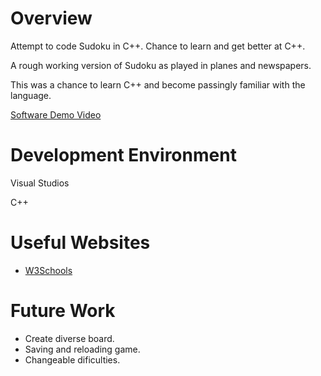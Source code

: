 # Overview

Attempt to code Sudoku in C++. Chance to learn and get better at C++.

A rough working version of Sudoku as played in planes and newspapers. 

This was a chance to learn C++ and become passingly familiar with the language.

[Software Demo Video](https://www.youtube.com/watch?v=bemEEKpLRPE)

# Development Environment

Visual Studios

C++

# Useful Websites


- [W3Schools](https://www.w3schools.com/cpp/)


# Future Work

- Create diverse board.
- Saving and reloading game.
- Changeable dificulties.
